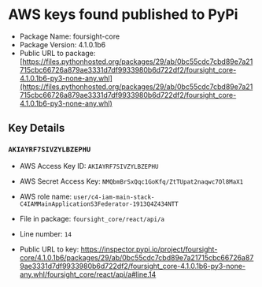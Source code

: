 # AWS keys found published to PyPi

* Package Name: foursight-core
* Package Version: 4.1.0.1b6
* Public URL to package: [https://files.pythonhosted.org/packages/29/ab/0bc55cdc7cbd89e7a21715cbc66726a879ae3331d7df9933980b6d722df2/foursight_core-4.1.0.1b6-py3-none-any.whl](https://files.pythonhosted.org/packages/29/ab/0bc55cdc7cbd89e7a21715cbc66726a879ae3331d7df9933980b6d722df2/foursight_core-4.1.0.1b6-py3-none-any.whl)

## Key Details

### `AKIAYRF7SIVZYLBZEPHU`

* AWS Access Key ID: `AKIAYRF7SIVZYLBZEPHU`
* AWS Secret Access Key: `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` 
* AWS role name: `user/c4-iam-main-stack-C4IAMMainApplicationS3Federator-1913Q4Z434NTT`
* File in package: `foursight_core/react/api/a`
* Line number: `14`

* Public URL to key: https://inspector.pypi.io/project/foursight-core/4.1.0.1b6/packages/29/ab/0bc55cdc7cbd89e7a21715cbc66726a879ae3331d7df9933980b6d722df2/foursight_core-4.1.0.1b6-py3-none-any.whl/foursight_core/react/api/a#line.14


